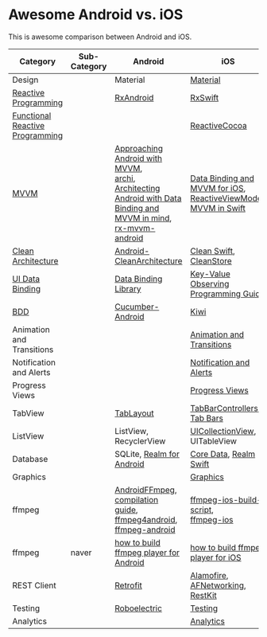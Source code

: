 # Awesome Android vs. iOS

This is awesome comparison between Android and iOS.

| Category | Sub-Category | Android | iOS |
| --- | --- | --- | --- |
| Design |  | Material | [Material](https://github.com/cjwirth/awesome-ios-ui#material-design) |
| [Reactive Programming](https://en.wikipedia.org/wiki/Reactive_programming) | | [RxAndroid](https://github.com/ReactiveX/RxAndroid) | [RxSwift](https://github.com/ReactiveX/RxSwift) |
| [Functional Reactive Programming](https://en.wikipedia.org/wiki/Functional_reactive_programming) | | | [ReactiveCocoa](https://github.com/ReactiveCocoa/ReactiveCocoa) |
| [MVVM](https://en.wikipedia.org/wiki/Model%E2%80%93view%E2%80%93viewmodel) | | [Approaching Android with MVVM](https://labs.ribot.co.uk/approaching-android-with-mvvm-8ceec02d5442#.5rtpqlsrz),<br> [archi](https://github.com/ivacf/archi),<br> [Architecting Android with Data Binding and MVVM in mind](https://medium.cobeisfresh.com/architecting-android-with-data-binding-and-mvvm-in-mind-8874bbec0b0d#.9sgim8js1), [rx-mvvm-android](https://github.com/ffgiraldez/rx-mvvm-android) | [Data Binding and MVVM for iOS](https://github.com/markohlebar/BIND), [ReactiveViewModel](https://github.com/ReactiveCocoa/ReactiveViewModel), [MVVM in Swift](http://artsy.github.io/blog/2015/09/24/mvvm-in-swift/) |
| [Clean Architecture](https://8thlight.com/blog/uncle-bob/2012/08/13/the-clean-architecture.html) | | [Android-CleanArchitecture](https://github.com/android10/Android-CleanArchitecture) | [Clean Swift](http://clean-swift.com/clean-swift-ios-architecture/), [CleanStore](https://github.com/Clean-Swift/CleanStore) |
| [UI Data Binding](https://en.wikipedia.org/wiki/UI_data_binding) | | [Data Binding Library](https://developer.android.com/topic/libraries/data-binding/index.html) | [Key-Value Observing Programming Guide](https://developer.apple.com/library/ios/documentation/Cocoa/Conceptual/KeyValueObserving/KeyValueObserving.html) |
| [BDD](https://en.wikipedia.org/wiki/Behavior-driven_development) | | [Cucumber-Android](https://github.com/cucumber/cucumber-jvm/tree/master/android) | [Kiwi](https://github.com/kiwi-bdd/Kiwi) |
| Animation and Transitions | | | [Animation and Transitions](https://github.com/cjwirth/awesome-ios-ui#animations-and-transitions) |
| Notification and Alerts | | | [Notification and Alerts](https://github.com/cjwirth/awesome-ios-ui#notifications-and-alerts) |
| Progress Views | | | [Progress Views](https://github.com/cjwirth/awesome-ios-ui#progress-views) |
| TabView | | [TabLayout](https://developer.android.com/reference/android/support/design/widget/TabLayout.html) | [TabBarControllers](https://developer.apple.com/library/ios/documentation/WindowsViews/Conceptual/ViewControllerCatalog/Chapters/TabBarControllers.html), [Tab Bars](https://github.com/cjwirth/awesome-ios-ui#tab-bars) |
| ListView | | ListView, RecyclerView | [UICollectionView](https://developer.apple.com/library/ios/documentation/UIKit/Reference/UICollectionView_class/), UITableView |
| Database | | SQLite, [Realm for Android](https://realm.io/news/realm-for-android/) | [Core Data](https://github.com/vsouza/awesome-ios#core-data), [Realm Swift](https://realm.io/docs/swift/latest/) |
| Graphics | | | [Graphics](https://github.com/vsouza/awesome-ios#graphics)|
| ffmpeg | | [AndroidFFmpeg](https://github.com/appunite/AndroidFFmpeg), [compilation guide](https://trac.ffmpeg.org/wiki/CompilationGuide/Android), [ffmpeg4android](https://sourceforge.net/projects/ffmpeg4android/), [ffmpeg-android](https://github.com/Yelp/ffmpeg-android) | [ffmpeg-ios-build-script](https://github.com/kewlbear/FFmpeg-iOS-build-script),<br> [ffmpeg-ios](https://github.com/chrisballinger/FFmpeg-iOS) |
| ffmpeg | naver | [how to build ffmpeg player for Android](http://d2.naver.com/helloworld/8794) | [how to build ffmpeg player for iOS](http://d2.naver.com/helloworld/1207) |
| REST Client | | [Retrofit](http://square.github.io/retrofit/) | [Alamofire](https://github.com/Alamofire/Alamofire), [AFNetworking](https://github.com/AFNetworking/AFNetworking), [RestKit](https://github.com/RestKit/RestKit)|
| Testing | | [Roboelectric](http://robolectric.org/) | [Testing](https://github.com/vsouza/awesome-ios#testing) |
| Analytics | | | [Analytics](https://github.com/vsouza/awesome-ios#analytics) |
